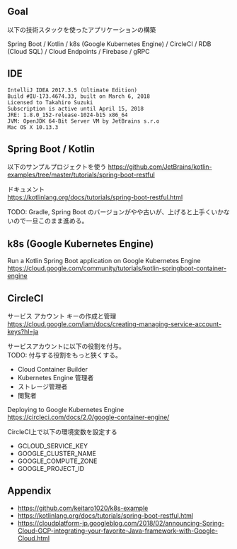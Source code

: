 ## Goal

以下の技術スタックを使ったアプリケーションの構築

Spring Boot / Kotlin / k8s (Google Kubernetes Engine) / CircleCI / RDB (Cloud SQL) / Cloud Endpoints / Firebase / gRPC

## IDE

```
IntelliJ IDEA 2017.3.5 (Ultimate Edition)
Build #IU-173.4674.33, built on March 6, 2018
Licensed to Takahiro Suzuki
Subscription is active until April 15, 2018
JRE: 1.8.0_152-release-1024-b15 x86_64
JVM: OpenJDK 64-Bit Server VM by JetBrains s.r.o
Mac OS X 10.13.3
```

## Spring Boot / Kotlin

以下のサンプルプロジェクトを使う
https://github.com/JetBrains/kotlin-examples/tree/master/tutorials/spring-boot-restful

ドキュメント  
https://kotlinlang.org/docs/tutorials/spring-boot-restful.html

TODO: Gradle, Spring Boot のバージョンがやや古いが、上げると上手くいかないので一旦このまま進める。

## k8s (Google Kubernetes Engine)

Run a Kotlin Spring Boot application on Google Kubernetes Engine  
https://cloud.google.com/community/tutorials/kotlin-springboot-container-engine

## CircleCI

サービス アカウント キーの作成と管理  
https://cloud.google.com/iam/docs/creating-managing-service-account-keys?hl=ja

サービスアカウントに以下の役割を付与。  
TODO: 付与する役割をもっと狭くする。

- Cloud Container Builder
- Kubernetes Engine 管理者
- ストレージ管理者
- 閲覧者

Deploying to Google Kubernetes Engine  
https://circleci.com/docs/2.0/google-container-engine/

CircleCI上で以下の環境変数を設定する

- GCLOUD_SERVICE_KEY
- GOOGLE_CLUSTER_NAME
- GOOGLE_COMPUTE_ZONE
- GOOGLE_PROJECT_ID

## Appendix

- https://github.com/keitaro1020/k8s-example
- https://kotlinlang.org/docs/tutorials/spring-boot-restful.html
- https://cloudplatform-jp.googleblog.com/2018/02/announcing-Spring-Cloud-GCP-integrating-your-favorite-Java-framework-with-Google-Cloud.html
